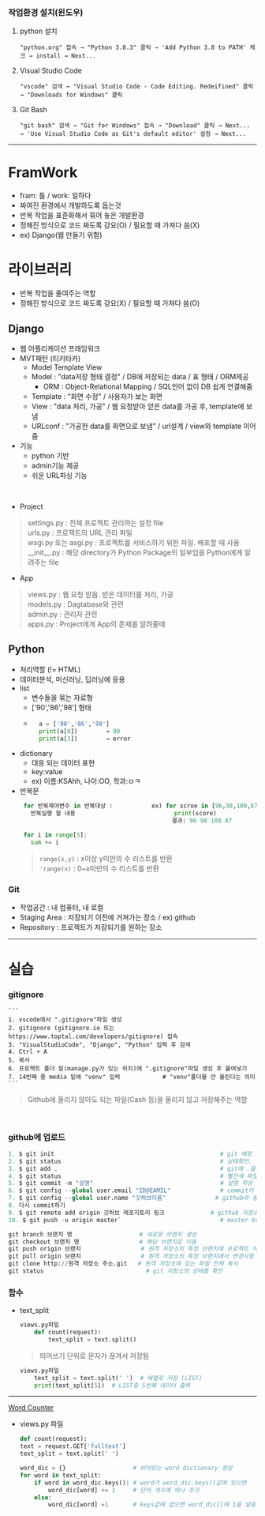 ### 작업환경 설치(윈도우)  
1. python 설치  
    ```
    "python.org" 접속 → "Python 3.8.3" 클릭 → 'Add Python 3.8 to PATH' 체크 → install → Next...
    ```  
2. Visual Studio Code  
    ```
    "vscode" 검색 → "Visual Studio Code - Code Editing. Redeifined" 클릭 → "Downloads for Windows" 클릭 
    ```  
3. Git Bash  
    ```
    "git bash" 검색 → "Git for Windows" 접속 → "Download" 클릭 → Next... → 'Use Visual Studio Code as Git's default editor' 설정 → Next...
    ```  
    
- - -  

# FramWork
- fram: 틀 / work: 일하다  
- 짜여진 환경에서 개발하도록 돕는것  
- 반복 작업을 표준화해서 묶어 놓은 개발환경 
- 정해진 방식으로 코드 짜도록 강요(O) / 필요할 때 가져다 씀(X) 
- ex) Django(웹 만들기 위함)  

# 라이브러리  
- 반복 작업을 줄여주는 역할  
- 정해진 방식으로 코드 짜도록 강요(X) / 필요할 때 가져다 씀(O)  

## Django  
- 웹 어플리케이션 프레임워크    
- MVT패턴 (티키타카)  
    - Model Template View  
    - Model : "data저장 형태 결정" / DB에 저장되는 data / 표 형태 / ORM제공  
        - ORM : Object-Relational Mapping / SQL언어 없이 DB 쉽게 연결해줌  
    - Template : "화면 수정" / 사용자가 보는 화면  
    - View : "data 처리, 가공" / 웹 요청받아 얻은 data를 가공 후, template에 보냄  
    - URLconf : "가공한 data를 화면으로 보냄" / url설계 / view와 template 이어줌  
- 기능
    - python 기반  
    - admin기능 제공  
    - 쉬운 URL파싱 기능  

<br>

- Project  
> settings.py : 전체 프로젝트 관리하는 설정 file  
> urls.py : 프로젝트의 URL 관리 파일  
> wsgi.py 또는 asgi.py : 프로젝트를 서비스하기 위한 파일. 배포할 때 사용  
> \_\_init__.py : 해당 directory가 Python Package의 일부임을 Python에게 알려주는 file  
- App  
> views.py : 웹 요청 받음. 받은 데이터를 처리, 가공  
> models.py : Dagtabase와 관련  
> admin.py : 관리자 관련  
> apps.py : Project에게 App의 존재를 알려줄때

## Python  
- 처리역할 (!= HTML)  
- 데이터분석, 머신러닝, 딥러닝에 응용   
- list
    - 변수들을 묶는 자료형  
    - ['90','86','98'] 형태
    -
      ```python
        a = ['90','86','98']
        print(a[0])        → 90
        print(a[3])        → error
      ```  
- dictionary  
    - 대응 되는 데이터 표현  
    - key:value
    - ex) 이름:KSAhh, 나이:OO, 학과:ㅁㅋ  
- 반복문  
   ```python
    for 반복제어변수 in 반복대상 :           ex) for scroe in [96,98,100,87]
      반복실행 할 내용                            print(score)
                                              결과: 96 98 100 87
   ```  
   ```python
    for i in range[5];
      sum += i
   ```
   > `range(x,y)` : x이상 y미만의 수 리스트를 반환  
   > `'range(x)` : 0~x미만의 수 리스트를 반환  

### Git  
- 작업공간 : 내 컴퓨터, 내 로컬
- Staging Area : 저장되기 이전에 거쳐가는 장소 / ex) github  
- Repository : 프로젝트가 저장되기를 원하는 장소  

- - -  

# 실습

### gitignore  
    ```
    1. vscode에서 ".gitignore"파일 생성
    2. gitignore (gitignore.io 또는 https://www.toptal.com/developers/gitignore) 접속
    3. "VisualStudioCode", "Django", "Python" 입력 후 검색
    4. Ctrl + A
    5. 복사
    6. 프로젝트 폴더 밑(manage.py가 있는 위치)에 ".gitignore"파일 생성 후 붙여넣기
    7. 14번째 줄 media 밑에 "venv" 입력            # "venv"폴더를 안 올린다는 의미
    ```
> Github에 올리지 않아도 되는 파일(Cash 등)을 올리지 않고 저장해주는 역할  

<br>

### github에 업로드  
```python
1. $ git init                                               # git 배포  
2. $ git status                                             # 상태확인. 어떠한 파일을 수정했는지 확인 (빨간색 파일)  
3. $ git add .                                              # git에 .을 추가한다. / "."은 모든 것을 의미  
4. $ git status                                             # 빨간색 파일이 초록색 파일로 바뀜  
5. $ git commit -m "설명"                                    # 설명 작성  
6. $ git config --global user.email "ID@EAMIL"              # commit이 안되는 경우, github이메일 정보 입력  
7. $ git config --global user.name "깃허브이름"              # github와 동일해야 함
8. 다시 commit하기  
9. $ git remote add origin 깃허브 레포지토리 링크             # github 저장소와 연동  
10. $ git push -u origin master`                            # master branch에 업로드  
```  
```python
git branch 브랜치 명                   # 새로운 브랜치 생성
git checkout 브랜치 명                 # 해당 브랜치로 이동
git push origin 브랜치                 # 원격 저장소의 특정 브랜치에 프로젝트 저장
git pull origin 브랜치                 # 원격 저장소의 특정 브랜치에서 변경사항 pull 해오기
git clone http://원격 저장소 주소.git   # 원격 저장소에 있는 파일 전체 복사
git status                             # git 저장소의 상태를 확인
```

### 함수  
- text_split  
    ```python
    views.py파일
        def count(request):
            text_split = text.split()
    ```  
    > 띄어쓰기 단위로 문자가 끊겨서 저장됨  
    ```python
    views.py파일
        text_split = text.split(' ')  # 배열로 저장 (LIST)
        print(text_split[5])  # LIST중 5번째 데이터 출력
    ```  

- - -  

[Word Counter](wordcount1234.herokuapp.com)  
- views.py 파일  
    ```python
    def count(request):
    text = request.GET['fulltext']
    text_split = text.split(' ')

    word_dic = {}                   # 비어있는 word dictionary 생성
    for word in text_split:
        if word in word_dic.keys(): # word가 word_dic.keys()값에 있으면
            word_dic[word] += 1     # 단어 개수에 하나 추가
        else:
            word_dic[word] =1       # keys값에 없으면 word_dic[]에 1을 넣음. 즉 생성
    ```  
